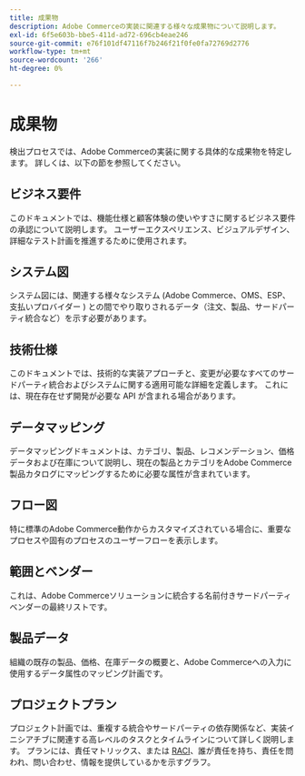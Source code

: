 ```yaml
---
title: 成果物
description: Adobe Commerceの実装に関連する様々な成果物について説明します。
exl-id: 6f5e603b-bbe5-411d-ad72-696cb4eae246
source-git-commit: e76f101df47116f7b246f21f0fe0fa72769d2776
workflow-type: tm+mt
source-wordcount: '266'
ht-degree: 0%

---
```


# 成果物

検出プロセスでは、Adobe Commerceの実装に関する具体的な成果物を特定します。 詳しくは、以下の節を参照してください。

## ビジネス要件

このドキュメントでは、機能仕様と顧客体験の使いやすさに関するビジネス要件の承認について説明します。 ユーザーエクスペリエンス、ビジュアルデザイン、詳細なテスト計画を推進するために使用されます。

## システム図

システム図には、関連する様々なシステム (Adobe Commerce、OMS、ESP、支払いプロバイダー ) との間でやり取りされるデータ（注文、製品、サードパーティ統合など）を示す必要があります。

## 技術仕様

このドキュメントでは、技術的な実装アプローチと、変更が必要なすべてのサードパーティ統合およびシステムに関する適用可能な詳細を定義します。 これには、現在存在せず開発が必要な API が含まれる場合があります。

## データマッピング

データマッピングドキュメントは、カテゴリ、製品、レコメンデーション、価格データおよび在庫について説明し、現在の製品とカテゴリをAdobe Commerce製品カタログにマッピングするために必要な属性が含まれています。

## フロー図

特に標準のAdobe Commerce動作からカスタマイズされている場合に、重要なプロセスや固有のプロセスのユーザーフローを表示します。

## 範囲とベンダー

これは、Adobe Commerceソリューションに統合する名前付きサードパーティベンダーの最終リストです。

## 製品データ

組織の既存の製品、価格、在庫データの概要と、Adobe Commerceへの入力に使用するデータ属性のマッピング計画です。

## プロジェクトプラン

プロジェクト計画では、重複する統合やサードパーティの依存関係など、実装イニシアチブに関連する高レベルのタスクとタイムラインについて詳しく説明します。 プランには、責任マトリックス、または [RACI](../planning/ownership.md)、誰が責任を持ち、責任を問われ、問い合わせ、情報を提供しているかを示すグラフ。
